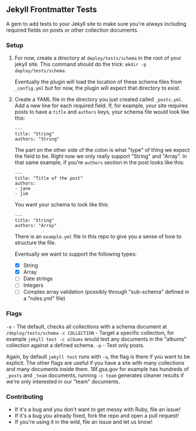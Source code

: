 ## Jekyll Frontmatter Tests

A gem to add tests to your Jekyll site to make sure you're always including required fields on posts or other collection documents.

### Setup

1. For now, create a directory at `deploy/tests/schema` in the root of your jekyll site. This command should do the trick: `mkdir -p deploy/tests/schema`.

    Eventually the plugin will load the location of these schema files from `_config.yml` but for now, the plugin will expect that directory to exist.

2. Create a YAML file in the directory you just created called `_posts.yml`. Add a new line for each required field. If, for example, your site requires posts to have a `title` and `authors` keys, your schema file would look like this:

    ```
    ---
    title: "String"
    authors: "String"
    ```

    The part on the other side of the colon is what "type" of thing we expect the field to be. Right now we only really support "String" and "Array". In that same example, if you're `authors` section in the post looks like this:
    ```
    ---
    title: "Title of the post"
    authors:
    - jane
    - jim
    ```

    You want your schema to look like this:

    ```
    ---
    title: "String"
    authors: "Array"
    ```

    There is an `example.yml` file in this repo to give you a sense of how to structure the file.

    Eventually we want to support the following types:
    - [x] String
    - [x] Array
    - [ ] Date strings
    - [ ] Integers
    - [ ] Complex array validation (possibly through "sub-schema" defined in a "rules.yml" file)

### Flags

`-a` - The default, checks all collections with a schema document at `/deploy/tests/schema`
`-c COLLECTION` - Target a specific collection, for example `jekyll test -c albums` would test any documents in the "albums" collection against a defined schema.
`-p` - Test only posts.

Again, by default `jekyll test` runs with `-a`, the flag is there if you want to be explicit. The other flags are useful if you have a site with many collections and many documents inside them. 18f.gsa.gov for example has hundreds of `_posts` and `_team` documents, running `-c team` generates cleaner results if we're only interested in our "team" documents.

### Contributing

* If it's a bug and you don't want to get messy with Ruby, file an issue!
* If it's a bug you already fixed, fork the repo and open a pull request!
* If you're using it in the wild, file an issue and let us know!
